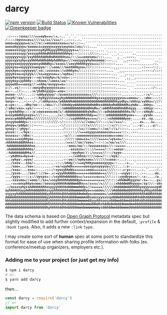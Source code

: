# darcy

[![npm version](https://badge.fury.io/js/darcy.svg)](https://badge.fury.io/js/darcy) [![Build Status](https://travis-ci.org/darcyclarke/darcy.svg?branch=master)](https://travis-ci.org/darcyclarke/darcy) [![Known Vulnerabilities](https://snyk.io/test/github/darcyclarke/darcy/badge.svg)](https://snyk.io/test/github/darcyclarke/darcy) [![Greenkeeper badge](https://badges.greenkeeper.io/darcyclarke/darcy.svg)](https://greenkeeper.io/) 

<pre style="font-weight: bold;font-size: 10px;">
 -:----:ssss////+++oyh+++/:+.-..``.``.```````````````````````````````````````````````````````````````
/----/oysss+o++////++/++//+++/:..----..-.```````````````````````````````````````````````````````````
oooo+oyyyys+o/+///o:/+oosoosssso++/+/-::--.`````````````````````````````````````````````````````````
ooosohyyyys/soooo+s+oyyyyssyyysyyyso+/+o+/:::....```````````````````````````````````````````````````
ssoosssssyy/yssssssyhyhhyyyyhhhyyyyys++/::---........`.`````````````````````````````````````````````
sssssssssyy/ysssyyhhhhdhhhhhhhhhhhys:--:::::://::-.....`````.```````..``````````````````````````````
syyyyyyssyy/ysyhhhhhddhdhdhhhhhhso+/::/+++ooosoo+/::-....```.``..----.``````````````````````````````
yyyssyysyhy+yyhhhhdddhdddyhddhhy+///+ossyyyyhyhosoooo:---...```..---::-.````````..``````````````````
yyyyysooyyyyyyyoosyddddhy+/ssso+//+osyhhhhhyyss+++///::::--....```.............-:.``````........``.`
yyysyso+osyyysssooyyo/::/+ooo///ooshhhhyso+///:::::-----.................-:----:::..---::--.....--.-
yyyshyo++syyyyyo/:+o::+sssso+:/+shhhyo+/::::::::------....```............-----:/::--:-----.....-::-/
yyyyhsso+sysyys///ss+oyysso++:/oyhs+/:::::::::::--------....````................................-.-:
yyyyhyssyyysyy:--+o/ssoyhy+/o/+ss+::--::::::::::::---------..````..``....................../:.......
yyyyhsy+yyhhhy:::shooo//+ooss/+o/:---::::::::::::::---------....``````...................-:/:..-....
yyyoohh+++ossy//:+shho/ossyys+o+::::::::::::::::::::---------....`````...................s+++.......
+:/-.+s/----:::oosydhyyyyysss+o+::::::::::::::::::::-------......````.........-/-........:oso.......
o+--..//:-....:o/yhdhsyyyy+-+oo+:::::::::::::::::::::-------......`...................----oh+.......
ysoso--//:-...::-sddyyyyyy/-/osoosssssssssso++///:::::::::::--.......-....-:+/-....-.--:/:ss-.--.---
yssyh/:ss/....-:::hyhyysssso+yhyddddddddddddddhhhysssyyyyyyyyyso++oooo+:..:oho:---::::::::////:/:::-
sosy+--...-:---/-./:ohhysss+/ydddddhddddddddddddddddddddddhhyydhy+/ohhsy/+yhhs+////:::::--...````...
o:+ys--...-dhy/so:-:-/oo+//://shhddyydddddddddhddhssddddydhddddddh+yhdo-..ohhy+.`...................
/:oho/+ss+.+ys/-----:--:..::::/odddddddddddddhhdh+/:oddhhhdddhhddhoyyy....shhyy:---....---..........
/-yyshdhhy:::-:y:+oossoso+oo/+/:dddddddddddhyhdh+//::sdhddddddhhhhs/h/----shhyh:....................
o+ssydddhhyssys+///::--...../+/:/hdddddddhhhhdy++//:::odddddddddhyoo+--..-yysd+.....................
ysss+ydddhhyhh+/////////////-:/-::/+syhhhhhys++++/::-::+shddddddyoo-.....ss..sy.....................
sssyyoodddy+:::::::::::/:///-:/::::::////+//+oo+///:--:/+//+++/-.```....o+....s+....................
yhsyy+/yddyo:::-----.........-:/:::::::::///+////::::-:::+//:::--..`...-y:.....y/:..................
syssy:::yhyy/................../:::::::/++///+oo+/::/+o/://+/:::--.....---.....-....................
yssss::.-/hys:-................::::::://+++osyyysooooosso+++++:::-..---.............................
sssss++-:/dho:-................-+//:::+oooooosssossssssoo+++oo+::-..................................
ssss+++ssyhhyo+.................////::ooo+ss+/////+++++/+ys+o+/:--..................................
+hhhhhhdddhhhss:................:+++///so//sso+/--:-::+/so/++///:...................................
-hdddddddddhhhso.................:ooo+/oo/::/osssossso+//::+++++-...................................
.shdddddddhhhhs/..................-ssssss+/::://+++++/::::+ooso:....................................
.-hddddddddhhs//...................:oyyhyo//::/+++++//:::/syyo-.....................................
..:yhdhhs+hys+o-..................--/+shhso/////+o++/:::/oys/.......................................
...+yhyy:.+yyo/................--:oo///oyhysoo+///////++oso:-...:...................................
.../ssos-..sso/-...........-:-:/ohdy///++oyhhhysoooosyyyy+::....-+...`..............................
.../soo+.../so+:.........:-+s/+yyhdh++++++oossyyssyyyso+//::...:.s-.................................
.../sso+-...sso+-....----/:syosyhhdds+++++++ooo+++++++////:---.+:y+---...-.``...-/..................
.../ysso-.../so+/:://o+-.+:+yyyhhddddo+++++++oooooo+++///:::--+syys:::-..--.....oo..-...............
.../yyys---::+://oysys+:-/+syhhhdddddds++/+++++++o+++///:::::+yydyyo++/-.-+-..../o...-..............
...-ssssoo+//+ooo/:/ss+/+ssyhhhhhhdddddyo++++++++++++///::::+hhdmdhyyyso:-s+---..y+/:+--..-.........
...-+++oosyhhyo+ooo//sosssyyhhhhhdddmmddhs++/++++//+///::::+hdddmddhyyyy+:sy///:-shsso:+-::-:-----:-
.:/ossssyhysshdhhhhhhhosyyyyhhhhhdddmmmdddy+//++++++//////ohddddmddhhhhhyoyyysssoydhhyoy:sso+++/oy+-
oyhhhhhhyyyhdhhdddddhhssyyhhhhhhhhddmmmmmddyo+++oooo+////ohdddddmdddhhhhhyyhhyyhhhddddddsddyhhyhdyo/
ssyysyhdddddddddddddddyyhhhhhhdhhhddddddmdmdyo+oooooo+/+shdddddddddddhhhhhhdddhhhhdddmddddddddddddhy
ddddddddddddddddddddddyyhhhhhhdhhhddddmmmmmddsoossyyssssydddmdddddddddhhddhddddddddddddmmddmmdmdddhs
hhhdddddddddddddddddddhyhhhhhhdhhddddddmmmmmddyyyhhsoosydddmmdddmmdddddhddhdddddddddmmmmmdmmddmdhydd
ddddddddddddddddddddddhhhhhhhhdhhdddddmmdmmmmmddmdhshddmdmdmdddmmmdmmddddddddddddddddmmmdmmmmdddddhy
ddddddddddddddddddddddhyhhhhhddhhdddddmmmdmmmmmmmmysdddddmmdddmmmmddmddddddddddddddddmmmmmmmmdmddddd
</pre>

The data schema is based on [Open Graph Protocol](http://ogp.me/) metadata spec but slightly modified to add further context/expansion in the default, `:profile` & `:book` `type`s. Also, it adds a new `:link` `type`.

I may create some sort of **human** spec at some point to standardize this format for ease of use when sharing profile information with folks (ex. conference/meetup organizers, employers etc.).

### Adding me to your project (or just get my info)

```bash
$ npm i darcy
# or
$ yarn add darcy
```

then...

```js
const darcy = require('darcy')
// or 
import darcy from 'darcy'
```
